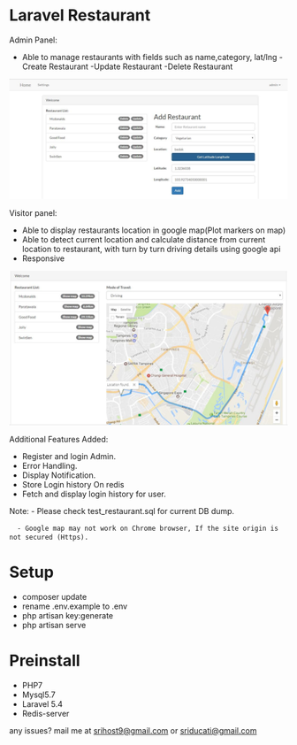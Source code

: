 # Laravel Restaurant

Admin Panel:
- Able to manage restaurants with fields such as name,category, lat/lng
	-Create Restaurant
	-Update Restaurant
	-Delete Restaurant
	
![Alt text](/public/screenshot_admin.JPG?raw=true "Enter location to get Latitude and Longitude")

Visitor panel:
- Able to display restaurants location in google map(Plot markers on map)
- Able to detect current location and calculate distance from current location to restaurant, with turn by turn driving details using google api
- Responsive

![Alt text](/public/screenshot.JPG?raw=true "Find distance using from current location to restaurant using Laravel")

Additional Features Added:

- Register and login Admin.
- Error Handling.
- Display Notification.
- Store Login history On redis
- Fetch and display login history for user.

Note: - Please check test_restaurant.sql for current DB dump.

      -	Google map may not work on Chrome browser, If the site origin is not secured (Https).

# Setup

- composer update
- rename .env.example to .env
- php artisan key:generate
- php artisan serve

# Preinstall

- PHP7
- Mysql5.7
- Laravel 5.4
- Redis-server


any issues? mail me at srihost9@gmail.com or sriducati@gmail.com
